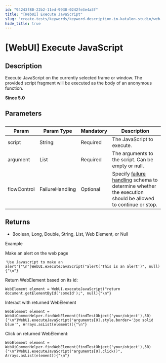 ```yaml
---
id: "94243f80-22b2-11ed-9930-0242fe3e4a3f"
title: "[WebUI] Execute JavaScript"
slug: "create-tests/keywords/keyword-description-in-katalon-studio/web-ui-keywords/webui-execute-javascript"
hide_title: true
---
```


# <a id="id_0" class="anchor_top_offset"/><a id="ariaid-title1" class="anchor_top_offset"/>[WebUI] Execute JavaScript


## <a id="id_0__id_1" class="anchor_top_offset"/>Description  

              
<p xmlns="http://www.w3.org/1999/xhtml" className="p">Execute JavaScript on the currently selected frame or window.   The provided script fragment will be executed as the body of an   anonymous function.</p> 
<p xmlns="http://www.w3.org/1999/xhtml" className="p"><strong className="ph b">Since 5.0</strong></p> 
            

## <a id="id_0__id_3" class="anchor_top_offset"/>Parameters  

              
<table xmlns="http://www.w3.org/1999/xhtml" className="table anchor_top_offset" id="id_0__b048321a-61a4-49eb-9e92-2e34bc460e6f"><caption /><thead className="thead"><tr className><th className="entry anchor_top_offset" id="id_0__b048321a-61a4-49eb-9e92-2e34bc460e6f__entry__1">Param</th><th className="entry anchor_top_offset" id="id_0__b048321a-61a4-49eb-9e92-2e34bc460e6f__entry__2">Param Type</th><th className="entry anchor_top_offset" id="id_0__b048321a-61a4-49eb-9e92-2e34bc460e6f__entry__3">Mandatory</th><th className="entry anchor_top_offset" id="id_0__b048321a-61a4-49eb-9e92-2e34bc460e6f__entry__4">Description</th></tr></thead><tbody className="tbody"><tr className><td className="entry" headers="id_0__b048321a-61a4-49eb-9e92-2e34bc460e6f__entry__1 id_0__b048321a-61a4-49eb-9e92-2e34bc460e6f__entry__2 id_0__b048321a-61a4-49eb-9e92-2e34bc460e6f__entry__3 id_0__b048321a-61a4-49eb-9e92-2e34bc460e6f__entry__4 ">script</td><td className="entry" headers="id_0__b048321a-61a4-49eb-9e92-2e34bc460e6f__entry__1 id_0__b048321a-61a4-49eb-9e92-2e34bc460e6f__entry__2 id_0__b048321a-61a4-49eb-9e92-2e34bc460e6f__entry__3 id_0__b048321a-61a4-49eb-9e92-2e34bc460e6f__entry__4 ">String</td><td className="entry" headers="id_0__b048321a-61a4-49eb-9e92-2e34bc460e6f__entry__1 id_0__b048321a-61a4-49eb-9e92-2e34bc460e6f__entry__2 id_0__b048321a-61a4-49eb-9e92-2e34bc460e6f__entry__3 id_0__b048321a-61a4-49eb-9e92-2e34bc460e6f__entry__4 ">Required</td><td className="entry" headers="id_0__b048321a-61a4-49eb-9e92-2e34bc460e6f__entry__1 id_0__b048321a-61a4-49eb-9e92-2e34bc460e6f__entry__2 id_0__b048321a-61a4-49eb-9e92-2e34bc460e6f__entry__3 id_0__b048321a-61a4-49eb-9e92-2e34bc460e6f__entry__4 ">The JavaScript to execute.</td></tr><tr className><td className="entry" headers="id_0__b048321a-61a4-49eb-9e92-2e34bc460e6f__entry__1 id_0__b048321a-61a4-49eb-9e92-2e34bc460e6f__entry__2 id_0__b048321a-61a4-49eb-9e92-2e34bc460e6f__entry__3 id_0__b048321a-61a4-49eb-9e92-2e34bc460e6f__entry__4 ">argument</td><td className="entry" headers="id_0__b048321a-61a4-49eb-9e92-2e34bc460e6f__entry__1 id_0__b048321a-61a4-49eb-9e92-2e34bc460e6f__entry__2 id_0__b048321a-61a4-49eb-9e92-2e34bc460e6f__entry__3 id_0__b048321a-61a4-49eb-9e92-2e34bc460e6f__entry__4 ">List</td><td className="entry" headers="id_0__b048321a-61a4-49eb-9e92-2e34bc460e6f__entry__1 id_0__b048321a-61a4-49eb-9e92-2e34bc460e6f__entry__2 id_0__b048321a-61a4-49eb-9e92-2e34bc460e6f__entry__3 id_0__b048321a-61a4-49eb-9e92-2e34bc460e6f__entry__4 ">Required</td><td className="entry" headers="id_0__b048321a-61a4-49eb-9e92-2e34bc460e6f__entry__1 id_0__b048321a-61a4-49eb-9e92-2e34bc460e6f__entry__2 id_0__b048321a-61a4-49eb-9e92-2e34bc460e6f__entry__3 id_0__b048321a-61a4-49eb-9e92-2e34bc460e6f__entry__4 ">The arguments to the script. Can be empty or null.</td></tr><tr className><td className="entry" headers="id_0__b048321a-61a4-49eb-9e92-2e34bc460e6f__entry__1 id_0__b048321a-61a4-49eb-9e92-2e34bc460e6f__entry__2 id_0__b048321a-61a4-49eb-9e92-2e34bc460e6f__entry__3 id_0__b048321a-61a4-49eb-9e92-2e34bc460e6f__entry__4 ">flowControl</td><td className="entry" headers="id_0__b048321a-61a4-49eb-9e92-2e34bc460e6f__entry__1 id_0__b048321a-61a4-49eb-9e92-2e34bc460e6f__entry__2 id_0__b048321a-61a4-49eb-9e92-2e34bc460e6f__entry__3 id_0__b048321a-61a4-49eb-9e92-2e34bc460e6f__entry__4 ">FailureHandling</td><td className="entry" headers="id_0__b048321a-61a4-49eb-9e92-2e34bc460e6f__entry__1 id_0__b048321a-61a4-49eb-9e92-2e34bc460e6f__entry__2 id_0__b048321a-61a4-49eb-9e92-2e34bc460e6f__entry__3 id_0__b048321a-61a4-49eb-9e92-2e34bc460e6f__entry__4 ">Optional</td><td className="entry" headers="id_0__b048321a-61a4-49eb-9e92-2e34bc460e6f__entry__1 id_0__b048321a-61a4-49eb-9e92-2e34bc460e6f__entry__2 id_0__b048321a-61a4-49eb-9e92-2e34bc460e6f__entry__3 id_0__b048321a-61a4-49eb-9e92-2e34bc460e6f__entry__4 ">Specify <a className="xref" href="/docs/maintain/configure-failure-handling-settings-in-katalon-studio">failure handling</a> schema to         determine whether the execution should be allowed to continue or         stop.</td></tr></tbody></table> 
      

## <a id="id_0__id_4" class="anchor_top_offset"/>Returns

              
<ul xmlns="http://www.w3.org/1999/xhtml" className="ul"><li className="li">Boolean, Long, Double, String, List, Web Element, or Null</li></ul> 
      
<p xmlns="http://www.w3.org/1999/xhtml" className="p">Example </p> 
      
<p xmlns="http://www.w3.org/1999/xhtml" className="p">Make an alert on the web page</p> 
              
<pre xmlns="http://www.w3.org/1999/xhtml" className="pre codeblock"><code>'Use Javascript to make an alert'{"\n"}WebUI.executeJavaScript("alert('This is an alert')", null){"\n"}</code></pre> 
            
<p xmlns="http://www.w3.org/1999/xhtml" className="p">Return WebElement based on its id:</p> 
              
<pre xmlns="http://www.w3.org/1999/xhtml" className="pre codeblock"><code>WebElement element = WebUI.executeJavaScript("return document.getElementById('someId');", null){"\n"}</code></pre> 
            
<p xmlns="http://www.w3.org/1999/xhtml" className="p">Interact with returned WebElement</p> 
              
<pre xmlns="http://www.w3.org/1999/xhtml" className="pre codeblock"><code>WebElement element = WebUiCommonHelper.findWebElement(findTestObject('your/object'),30){"\n"}WebUI.executeJavaScript("arguments[0].style.border='3px solid blue'", Arrays.asList(element)){"\n"}</code></pre> 
            
<p xmlns="http://www.w3.org/1999/xhtml" className="p">Click on returned WebElement:</p> 
              
<pre xmlns="http://www.w3.org/1999/xhtml" className="pre codeblock"><code>WebElement element = WebUiCommonHelper.findWebElement(findTestObject('your/object'),30){"\n"}WebUI.executeJavaScript("arguments[0].click()", Arrays.asList(element)){"\n"}</code></pre> 
            
